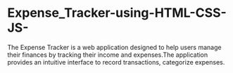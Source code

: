 # Expense_Tracker-using-HTML-CSS-JS-
The Expense Tracker is a web application designed to help users manage their finances by tracking their income and expenses.The application provides an intuitive interface to record transactions, categorize expenses.
